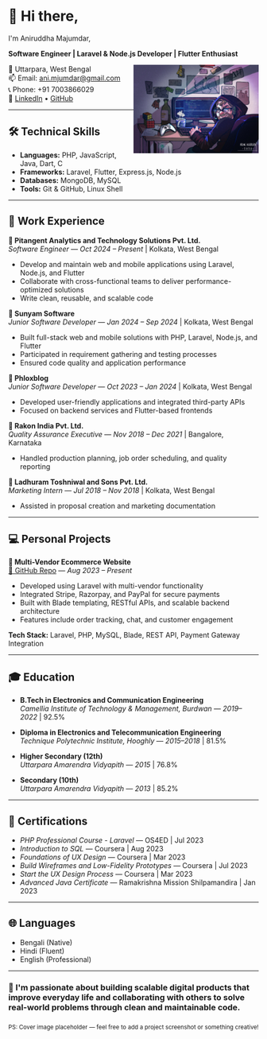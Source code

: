 # 👋 Hi there,
I'm Aniruddha Majumdar,

**Software Engineer | Laravel & Node.js Developer | Flutter Enthusiast**

<img align="right" alt="img" src="https://github.com/FernandoRoldan93/FernandoRoldan93/raw/master/cover_image.jpg" width="50%" height="auto" style="max-width: 100%;">

📍 Uttarpara, West Bengal  
📫 Email: ani.mjumdar@gmail.com  
📞 Phone: +91 7003866029  
🔗 [LinkedIn](https://linkedin.com/in/theaniruddhamajumdar) • [GitHub](https://github.com/Aniruddha7890)

---

## 🛠️ Technical Skills

- **Languages:** PHP, JavaScript, Java, Dart, C  
- **Frameworks:** Laravel, Flutter, Express.js, Node.js  
- **Databases:** MongoDB, MySQL  
- **Tools:** Git & GitHub, Linux Shell  

---

## 💼 Work Experience

**🔸 Pitangent Analytics and Technology Solutions Pvt. Ltd.**  
*Software Engineer* — *Oct 2024 – Present* | Kolkata, West Bengal  
- Develop and maintain web and mobile applications using Laravel, Node.js, and Flutter  
- Collaborate with cross-functional teams to deliver performance-optimized solutions  
- Write clean, reusable, and scalable code  

**🔸 Sunyam Software**  
*Junior Software Developer* — *Jan 2024 – Sep 2024* | Kolkata, West Bengal  
- Built full-stack web and mobile solutions with PHP, Laravel, Node.js, and Flutter  
- Participated in requirement gathering and testing processes  
- Ensured code quality and application performance  

**🔸 Phloxblog**  
*Junior Software Developer* — *Oct 2023 – Jan 2024* | Kolkata, West Bengal  
- Developed user-friendly applications and integrated third-party APIs  
- Focused on backend services and Flutter-based frontends  

**🔸 Rakon India Pvt. Ltd.**  
*Quality Assurance Executive* — *Nov 2018 – Dec 2021* | Bangalore, Karnataka  
- Handled production planning, job order scheduling, and quality reporting  

**🔸 Ladhuram Toshniwal and Sons Pvt. Ltd.**  
*Marketing Intern* — *Jul 2018 – Nov 2018* | Kolkata, West Bengal  
- Assisted in proposal creation and marketing documentation  

---

## 💻 Personal Projects

**🛒 Multi-Vendor Ecommerce Website**  
[🔗 GitHub Repo](https://github.com/Aniruddha7890/ecommerce) — *Aug 2023 – Present*  
- Developed using Laravel with multi-vendor functionality  
- Integrated Stripe, Razorpay, and PayPal for secure payments  
- Built with Blade templating, RESTful APIs, and scalable backend architecture  
- Features include order tracking, chat, and customer engagement  

**Tech Stack:** Laravel, PHP, MySQL, Blade, REST API, Payment Gateway Integration

---

## 🎓 Education

- **B.Tech in Electronics and Communication Engineering**  
  *Camellia Institute of Technology & Management, Burdwan* — *2019–2022* | 92.5%

- **Diploma in Electronics and Telecommunication Engineering**  
  *Technique Polytechnic Institute, Hooghly* — *2015–2018* | 81.5%

- **Higher Secondary (12th)**  
  *Uttarpara Amarendra Vidyapith* — *2015* | 76.8%

- **Secondary (10th)**  
  *Uttarpara Amarendra Vidyapith* — *2013* | 85.2%

---

## 📜 Certifications

- *PHP Professional Course - Laravel* — OS4ED | Jul 2023  
- *Introduction to SQL* — Coursera | Aug 2023  
- *Foundations of UX Design* — Coursera | Mar 2023  
- *Build Wireframes and Low-Fidelity Prototypes* — Coursera | Jul 2023  
- *Start the UX Design Process* — Coursera | Mar 2023  
- *Advanced Java Certificate* — Ramakrishna Mission Shilpamandira | Jan 2023  

---

## 🌐 Languages

- Bengali (Native)  
- Hindi (Fluent)  
- English (Professional)

---

### 🧭 I'm passionate about building scalable digital products that improve everyday life and collaborating with others to solve real-world problems through clean and maintainable code.



</p>
<sub>PS: Cover image placeholder — feel free to add a project screenshot or something creative!</sub>

